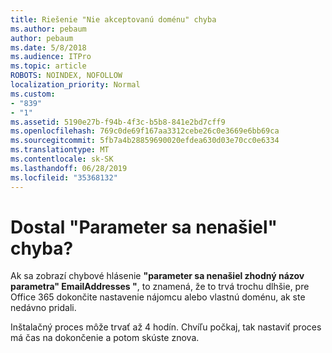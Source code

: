```yaml
---
title: Riešenie "Nie akceptovanú doménu" chyba
ms.author: pebaum
author: pebaum
ms.date: 5/8/2018
ms.audience: ITPro
ms.topic: article
ROBOTS: NOINDEX, NOFOLLOW
localization_priority: Normal
ms.custom:
- "839"
- "1"
ms.assetid: 5190e27b-f94b-4f3c-b5b8-841e2bd7cff9
ms.openlocfilehash: 769c0de69f167aa3312cebe26c0e3669e6bb69ca
ms.sourcegitcommit: 5fb7a4b28859690020efdea630d03e70cc0e6334
ms.translationtype: MT
ms.contentlocale: sk-SK
ms.lasthandoff: 06/28/2019
ms.locfileid: "35368132"
---
```

# <a name="got-a-parameter-cannot-be-found-error"></a>Dostal "Parameter sa nenašiel" chyba?

Ak sa zobrazí chybové hlásenie **"parameter sa nenašiel zhodný názov parametra" EmailAddresses "**, to znamená, že to trvá trochu dlhšie, pre Office 365 dokončite nastavenie nájomcu alebo vlastnú doménu, ak ste nedávno pridali.
  
Inštalačný proces môže trvať až 4 hodín. Chvíľu počkaj, tak nastaviť proces má čas na dokončenie a potom skúste znova.
  